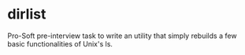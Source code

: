 # dirlist
Pro-Soft pre-interview task to write an utility that simply rebuilds a few basic functionalities of Unix's ls.
